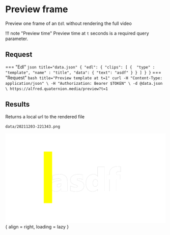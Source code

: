 # Preview frame
Preview one frame of an `Edl` without rendering the full video

!!! note "Preview time"
    Preview time at `t` seconds is a required query parameter.

## Request
=== "Edl"
    ``` json title="data.json"
    {
      "edl": {
        "clips": [
          { 
            "type" : "template",
            "name" : "title",
            "data": {
              "text": "asdf"
            }
          }
        ]
      }
    }
    ```
=== "Request"
    ``` bash title="Preview template at t=1"
    curl -H "Content-Type: application/json" \
      -H "Authorization: Bearer $TOKEN" \
      -d @data.json \
      https://alfred.quaternion.media/preview?t=1
    ```
## Results

Returns a local url to the rendered file

```
data/20211203-221343.png
```
![Otto Template Preview](../../assets/20211203-221343.png){ align = right, loading = lazy }
